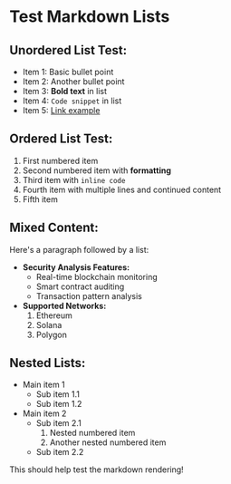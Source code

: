 # Test Markdown Lists

## Unordered List Test:
- Item 1: Basic bullet point
- Item 2: Another bullet point
- Item 3: **Bold text** in list
- Item 4: `Code snippet` in list
- Item 5: [Link example](https://example.com)

## Ordered List Test:
1. First numbered item
2. Second numbered item with **formatting**
3. Third item with `inline code`
4. Fourth item with multiple lines
   and continued content
5. Fifth item

## Mixed Content:
Here's a paragraph followed by a list:

- **Security Analysis Features:**
  - Real-time blockchain monitoring
  - Smart contract auditing
  - Transaction pattern analysis
- **Supported Networks:**
  1. Ethereum
  2. Solana
  3. Polygon

## Nested Lists:
- Main item 1
  - Sub item 1.1
  - Sub item 1.2
- Main item 2
  - Sub item 2.1
    1. Nested numbered item
    2. Another nested numbered item
  - Sub item 2.2

This should help test the markdown rendering!